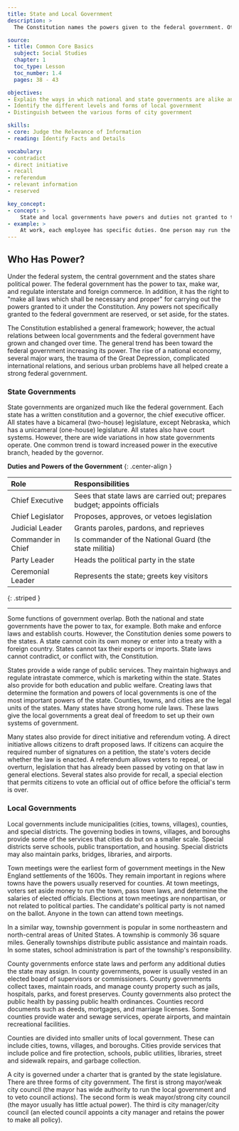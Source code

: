 ```yaml
---
title: State and Local Government
description: >
  The Constitution names the powers given to the federal government. Other responsibilities belong to the state or local governments. Some powers, such as taxation, belong to all levels of government.

source:
- title: Common Core Basics
  subject: Social Studies
  chapter: 1
  toc_type: Lesson
  toc_number: 1.4
  pages: 38 - 43

objectives:
- Explain the ways in which national and state governments are alike and different
- Identify the different levels and forms of local government
- Distinguish between the various forms of city government

skills:
- core: Judge the Relevance of Information
- reading: Identify Facts and Details

vocabulary:
- contradict
- direct initiative
- recall
- referendum
- relevant information
- reserved

key_concept:
- concept: >
    State and local governments have powers and duties not granted to the federal government.
- example: >
    At work, each employee has specific duties. One person may run the cash register. while another stocks shelves. Sometimes duties overlap, so people are cross-trained to work in more than one department.<br /><br />In the same way, national. state, or local governments have different duties, and sometimes their responsibilities overlap.
---
```

## Who Has Power?

Under the federal system, the central government and the states share political power. The federal government has the power to tax, make war, and regulate interstate and foreign commerce. In addition, it has the right to "make all laws which shall be necessary and proper" for carrying out the powers granted to it under the Constitution. Any powers not specifically granted to the federal government are reserved, or set aside, for the states.

The Constitution established a general framework; however, the actual relations between local governments and the federal government have grown and changed over time. The general trend has been toward the federal government increasing its power. The rise of a national economy, several major wars, the trauma of the Great Depression, complicated international relations, and serious urban problems have all helped create a strong federal government.

### State Governments

State governments are organized much like the federal government. Each state has a written constitution and a governor, the chief executive officer. All states have a bicameral (two-house) legislature, except Nebraska, which has a unicameral (one-house) legislature. All states also have court systems. However, there are wide variations in how state governments operate. One common trend is toward increased power in the executive branch, headed by the governor.

**Duties and Powers of the Government**
{: .center-align }

| Role | Responsibilities |
|:-|:-|
| Chief Executive | Sees that state laws are carried out; prepares budget; appoints officials |
| Chief Legislator | Proposes, approves, or vetoes legislation |
| Judicial Leader | Grants paroles, pardons, and reprieves |
| Commander in Chief | Is commander of the National Guard (the state militia) |
| Party Leader | Heads the political party in the state |
| Ceremonial Leader | Represents the state; greets key visitors |
{: .striped }

---

Some functions of government overlap. Both the national and state governments have the power to tax, for example. Both make and enforce laws and establish courts. However, the Constitution denies some powers to the states. A state cannot coin its own money or enter into a treaty with a foreign country. States cannot tax their exports or imports. State laws cannot contradict, or conflict with, the Constitution.

States provide a wide range of public services. They maintain highways and regulate intrastate commerce, which is marketing within the state. States also provide for both education and public welfare. Creating laws that determine the formation and powers of local governments is one of the most important powers of the state. Counties, towns, and cities are the legal units of the states. Many states have strong home rule laws. These laws give the local governments a great deal of freedom to set up their own systems of government.

Many states also provide for direct initiative and referendum voting. A direct initiative allows citizens to draft proposed laws. If citizens can acquire the required number of signatures on a petition, the state's voters decide whether the law is enacted. A referendum allows voters to repeal, or overturn, legislation that has already been passed by voting on that law in general elections. Several states also provide for recall, a special election that permits citizens to vote an official out of office before the official's term is over.

### Local Governments

Local governments include municipalities (cities, towns, villages), counties, and special districts. The governing bodies in towns, villages, and boroughs provide some of the services that cities do but on a smaller scale. Special districts serve schools, public transportation, and housing. Special districts may also maintain parks, bridges, libraries, and airports.

Town meetings were the earliest form of government meetings in the New England settlements of the 1600s. They remain important in regions where towns have the powers usually reserved for counties. At town meetings, voters set aside money to run the town, pass town laws, and determine the salaries of elected officials. Elections at town meetings are nonpartisan, or not related to political parties. The candidate's political party is not named on the ballot. Anyone in the town can attend town meetings.

In a similar way, township government is popular in some northeastern and north-central areas of United States. A township is commonly 36 square miles. Generally townships distribute public assistance and maintain roads. In some states, school administration is part of the township's responsibility.

County governments enforce state laws and perform any additional duties the state may assign. In county governments, power is usually vested in an elected board of supervisors or commissioners. County governments collect taxes, maintain roads, and manage county property such as jails, hospitals, parks, and forest preserves. County governments also protect the public health by passing public health ordinances. Counties record documents such as deeds, mortgages, and marriage licenses. Some counties provide water and sewage services, operate airports, and maintain recreational facilities.

Counties are divided into smaller units of local government. These can include cities, towns, villages, and boroughs. Cities provide services that include police and fire protection, schools, public utilities, libraries, street and sidewalk repairs, and garbage collection.

A city is governed under a charter that is granted by the state legislature. There are three forms of city government. The first is strong mayor/weak city council (the mayor has wide authority to run the local government and to veto council actions). The second form is weak mayor/strong city council (the mayor usually has little actual power). The third is city manager/city council (an elected council appoints a city manager and retains the power to make all policy).